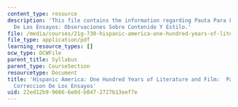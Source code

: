 ```yaml
---
content_type: resource
description: 'This file contains the information regarding Pauta Para La Correccion
  De Los Ensayos: Observaciones Sobre Contenido Y Estilo.'
file: /media/courses/21g-730-hispanic-america-one-hundred-years-of-literature-and-film-spring-2014/22ed12b996666e0db8472727b13eef7e_MIT21G_730S14_conte_estilo.pdf
file_type: application/pdf
learning_resource_types: []
ocw_type: OCWFile
parent_title: Syllabus
parent_type: CourseSection
resourcetype: Document
title: 'Hispanic America: One Hundred Years of Literature and Film:  Pauta Para La
  Correccion De Los Ensayos'
uid: 22ed12b9-9666-6e0d-b847-2727b13eef7e
---
```

